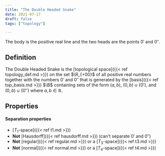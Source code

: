 ```yaml
---
title: "The Double Headed Snake"
date: 2021-07-17
draft: false
tags: ["topology"]

---
```


The body is the positive real line and the two heads are the points $0'$ and $0''$.

## Definition
The Double Headed Snake is the [topological space]({{< ref topology_def.md >}}) on the set $\R_{+00}$ of all positive real numbers together with the numbers $0'$ and $0''$ that is generated by the [basis]({{< ref top_basis.md >}}) $\B$ containing sets of the form $(a,b)$, $(0,b) \cup \{0'\}$, and $(0,b) \cup \{0''\}$ where $a,b \in \mathbb{R}$.

## Properties
#### Separation properties
- [$T_1$-space]({{< ref t1.md >}})
- **Not** [Hausdorff]({{< ref hausdorff.md >}}) (can't separate $0'$ and $0''$)
- **Not** [regular]({{< ref regular.md >}}) or a [$T_3$-space]({{< ref t3.md >}})
- **Not** [normal]({{< ref normal.md >}}) or a [$T_4$-space]({{< ref t4.md >}})
